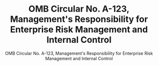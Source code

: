 ---
layout: resources-landing
title: "OMB Circular No. A-123, Management's Responsibility for Enterprise Risk Management and Internal Control"
subtitle: "OMB Circular No. A-123, Management's Responsibility for Enterprise Risk Management and Internal Control"
external_link: https://obamawhitehouse.archives.gov/sites/default/files/omb/memoranda/2016/m-16-17.pdf
filters: memorandum cfoc omb 2016 archived
fiscal_year: 2016
---
